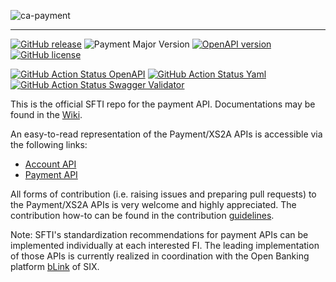 <!-- ![SFTI_Banner](https://user-images.githubusercontent.com/116151702/232762217-ac254483-0d25-4234-857b-376ff8dbb1e7.png) -->
![ca-payment](https://user-images.githubusercontent.com/116151702/236237909-600006c8-79c7-4121-b469-29734316b531.png)

---
[![GitHub release](https://img.shields.io/github/release/swissfintechinnovations/ca-payment?color=blue)](https://github.com/swissfintechinnovations/ca-payment/releases/)
![Payment Major Version](https://img.shields.io/badge/major_version-v5-blue)
[![OpenAPI version](https://img.shields.io/badge/dynamic/yaml?url=https%3A%2F%2Fgithub.com%2Fswissfintechinnovations%2Fca-payment%2Fraw%2Fmain%2FaccountAPI.yaml&query=openapi&prefix=v&label=OpenAPI&color=blue)](https://swagger.io/resources/open-api/)
[![GitHub license](https://img.shields.io/github/license/swissfintechinnovations/ca-payment?color=de980d)](https://github.com/swissfintechinnovations/ca-payment/blob/main/LICENSE)


[![GitHub Action Status OpenAPI](https://img.shields.io/github/actions/workflow/status/swissfintechinnovations/ca-payment/lint-openapi.yaml?branch=main&label=openapi%20checks)](https://github.com/swissfintechinnovations/ca-payment/actions/workflows/lint-openapi.yaml)
[![GitHub Action Status Yaml](https://img.shields.io/github/actions/workflow/status/swissfintechinnovations/ca-payment/lint-yaml.yaml?branch=main&label=yaml%20checks)](https://github.com/swissfintechinnovations/ca-payment/actions/workflows/lint-yaml.yaml)
[![GitHub Action Status Swagger Validator](https://img.shields.io/github/actions/workflow/status/swissfintechinnovations/ca-payment/swagger-validator.yaml?branch=main&label=swagger%20validation)](https://github.com/swissfintechinnovations/ca-payment/actions/workflows/swagger-validator.yaml)


This is the official SFTI repo for the payment API. Documentations may be found in the [Wiki](https://github.com/swissfintechinnovations/ca-payment/wiki).

An easy-to-read representation of the Payment/XS2A APIs is accessible via the following links:
- [Account API](https://editor-next.swagger.io/?url=https://raw.githubusercontent.com/swissfintechinnovations/ca-payment/main/accountAPI.yaml)
- [Payment API](https://editor-next.swagger.io/?url=https://raw.githubusercontent.com/swissfintechinnovations/ca-payment/main/paymentAPI.yaml)

All forms of contribution (i.e. raising issues and preparing pull requests) to the Payment/XS2A APIs is very welcome and highly appreciated. The contribution how-to can be found in the contribution [guidelines](https://github.com/swissfintechinnovations/ca-payment/blob/main/CONTRIBUTING.md).

Note: SFTI's standardization recommendations for payment APIs can be implemented individually at each interested FI. The leading implementation of those APIs is currently realized in coordination with the Open Banking platform [bLink](https://blink.six-group.com/) of SIX.
